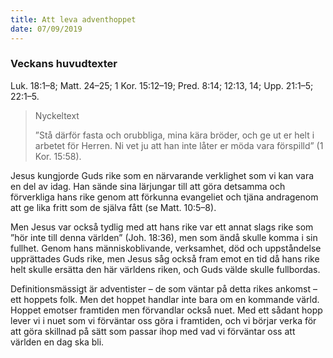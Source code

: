 ```yaml
---
title: Att leva adventhoppet
date: 07/09/2019
---
```


### Veckans huvudtexter
Luk. 18:1–8; Matt. 24–25; 1 Kor. 15:12–19; Pred. 8:14; 12:13, 14; Upp. 21:1–5; 22:1–5.

> <p>Nyckeltext</p>
> ”Stå därför fasta och orubbliga, mina kära bröder, och ge ut er helt i arbetet för Herren. Ni vet ju att han inte låter er möda vara förspilld” (1 Kor. 15:58). 

Jesus kungjorde Guds rike som en närvarande verklighet som vi kan vara en del av idag. Han sände sina lärjungar till att göra detsamma och förverkliga hans rike genom att förkunna evangeliet och tjäna andragenom att ge lika fritt som de själva fått (se Matt. 10:5–8).

Men Jesus var också tydlig med att hans rike var ett annat slags rike som ”hör inte till denna världen” (Joh. 18:36), men som ändå skulle komma i sin fullhet. Genom hans människoblivande, verksamhet, död och uppståndelse upprättades Guds rike, men Jesus såg också fram emot en tid då hans rike helt skulle ersätta den här världens riken, och Guds välde skulle fullbordas.

Definitionsmässigt är adventister – de som väntar på detta rikes ankomst – ett hoppets folk. Men det hoppet handlar inte bara om en kommande värld. Hoppet emotser framtiden men förvandlar också nuet. Med ett sådant hopp lever vi i nuet som vi förväntar oss göra i framtiden, och vi börjar verka för att göra skillnad på sätt som passar ihop med vad vi förväntar oss att världen en dag ska bli.